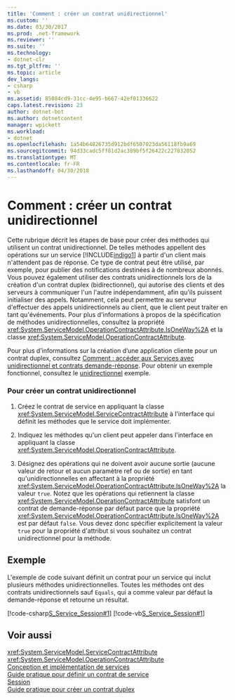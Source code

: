 ```yaml
---
title: 'Comment : créer un contrat unidirectionnel'
ms.custom: ''
ms.date: 03/30/2017
ms.prod: .net-framework
ms.reviewer: ''
ms.suite: ''
ms.technology:
- dotnet-clr
ms.tgt_pltfrm: ''
ms.topic: article
dev_langs:
- csharp
- vb
ms.assetid: 85084cd9-31cc-4e95-b667-42ef01336622
caps.latest.revision: 23
author: dotnet-bot
ms.author: dotnetcontent
manager: wpickett
ms.workload:
- dotnet
ms.openlocfilehash: 1a54b64826735d912bdf6507023da56118fb9a69
ms.sourcegitcommit: 94d33cadc5ff81d2ac389bf5f26422c227832052
ms.translationtype: MT
ms.contentlocale: fr-FR
ms.lasthandoff: 04/30/2018
---
```

# <a name="how-to-create-a-one-way-contract"></a>Comment : créer un contrat unidirectionnel
Cette rubrique décrit les étapes de base pour créer des méthodes qui utilisent un contrat unidirectionnel. De telles méthodes appellent des opérations sur un service [!INCLUDE[indigo1](../../../../includes/indigo1-md.md)] à partir d'un client mais n'attendent pas de réponse. Ce type de contrat peut être utilisé, par exemple, pour publier des notifications destinées à de nombreux abonnés. Vous pouvez également utiliser des contrats unidirectionnels lors de la création d'un contrat duplex (bidirectionnel), qui autorise des clients et des serveurs à communiquer l'un l'autre indépendamment, afin qu'ils puissent initialiser des appels. Notamment, cela peut permettre au serveur d'effectuer des appels unidirectionnels au client, que le client peut traiter en tant qu'événements. Pour plus d'informations à propos de la spécification de méthodes unidirectionnelles, consultez la propriété <xref:System.ServiceModel.OperationContractAttribute.IsOneWay%2A> et la classe <xref:System.ServiceModel.OperationContractAttribute>.  
  
 Pour plus d’informations sur la création d’une application cliente pour un contrat duplex, consultez [Comment : accéder aux Services avec unidirectionnel et contrats demande-réponse](../../../../docs/framework/wcf/feature-details/how-to-access-wcf-services-with-one-way-and-request-reply-contracts.md). Pour obtenir un exemple fonctionnel, consultez le [unidirectionnel](../../../../docs/framework/wcf/samples/one-way.md) exemple.  
  
### <a name="to-create-a-one-way-contract"></a>Pour créer un contrat unidirectionnel  
  
1.  Créez le contrat de service en appliquant la classe <xref:System.ServiceModel.ServiceContractAttribute> à l'interface qui définit les méthodes que le service doit implémenter.  
  
2.  Indiquez les méthodes qu'un client peut appeler dans l'interface en appliquant la classe <xref:System.ServiceModel.OperationContractAttribute>.  
  
3.  Désignez des opérations qui ne doivent avoir aucune sortie (aucune valeur de retour et aucun paramètre ref ou de sortie) en tant qu'unidirectionnelles en affectant à la propriété <xref:System.ServiceModel.OperationContractAttribute.IsOneWay%2A> la valeur `true`. Notez que les opérations qui retiennent la classe <xref:System.ServiceModel.OperationContractAttribute> satisfont un contrat de demande-réponse par défaut parce que la propriété <xref:System.ServiceModel.OperationContractAttribute.IsOneWay%2A> est par défaut `false`. Vous devez donc spécifier explicitement la valeur `true` pour la propriété d'attribut si vous souhaitez un contrat unidirectionnel pour la méthode.  
  
## <a name="example"></a>Exemple  
 L'exemple de code suivant définit un contrat pour un service qui inclut plusieurs méthodes unidirectionnelles. Toutes les méthodes ont des contrats unidirectionnels sauf `Equals`, qui a comme valeur par défaut la demande-réponse et retourne un résultat.  
  
 [!code-csharp[S_Service_Session#1](../../../../samples/snippets/csharp/VS_Snippets_CFX/s_service_session/cs/service.cs#1)]
 [!code-vb[S_Service_Session#1](../../../../samples/snippets/visualbasic/VS_Snippets_CFX/s_service_session/vb/service.vb#1)]  
  
## <a name="see-also"></a>Voir aussi  
 <xref:System.ServiceModel.ServiceContractAttribute>  
 <xref:System.ServiceModel.OperationContractAttribute>  
 [Conception et implémentation de services](../../../../docs/framework/wcf/designing-and-implementing-services.md)  
 [Guide pratique pour définir un contrat de service](../../../../docs/framework/wcf/how-to-define-a-wcf-service-contract.md)  
 [Session](../../../../docs/framework/wcf/samples/session.md)  
 [Guide pratique pour créer un contrat duplex](../../../../docs/framework/wcf/feature-details/how-to-create-a-duplex-contract.md)
